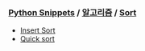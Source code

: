 ### [Python Snippets](../../README.md) / [알고리즘](../README.md) / [Sort](README.md)
- [Insert Sort](Insert%20Sort.md)
- [Quick sort](Quick%20sort.md)